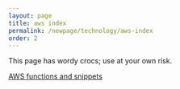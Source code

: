 ```yaml
---
layout: page
title: aws index 
permalink: /newpage/technology/aws-index
order: 2
---
```


This page has wordy crocs; use at your own risk.

<!-- This link works because of permalink -->

[AWS functions and snippets](./aws-functions-and-snippets)

